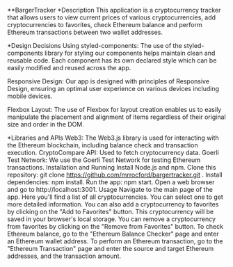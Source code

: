 **BargerTracker
*Description
This application is a cryptocurrency tracker that allows users to view current prices of various cryptocurrencies, add cryptocurrencies to favorites, check Ethereum balance and perform Ethereum transactions between two wallet addresses.

*Design Decisions
Using styled-components: The use of the styled-components library for styling our components helps maintain clean and reusable code. Each component has its own declared style which can be easily modified and reused across the app.

Responsive Design: Our app is designed with principles of Responsive Design, ensuring an optimal user experience on various devices including mobile devices.

Flexbox Layout: The use of Flexbox for layout creation enables us to easily manipulate the placement and alignment of items regardless of their original size and order in the DOM.

*Libraries and APIs
Web3: The Web3.js library is used for interacting with the Ethereum blockchain, including balance check and transaction execution.
CryptoCompare API: Used to fetch cryptocurrency data.
Goerli Test Network: We use the Goerli Test Network for testing Ethereum transactions.
Installation and Running
Install Node.js and npm.
Clone this repository: git clone https://github.com/mrrocford/bargertracker.git .
Install dependencies: npm install.
Run the app: npm start.
Open a web browser and go to http://localhost:3001.
Usage
Navigate to the main page of the app.
Here you'll find a list of all cryptocurrencies. You can select one to get more detailed information.
You can also add a cryptocurrency to favorites by clicking on the "Add to Favorites" button. This cryptocurrency will be saved in your browser's local storage.
You can remove a cryptocurrency from favorites by clicking on the "Remove from Favorites" button.
To check Ethereum balance, go to the "Ethereum Balance Checker" page and enter an Ethereum wallet address.
To perform an Ethereum transaction, go to the "Ethereum Transaction" page and enter the source and target Ethereum addresses, and the transaction amount.
